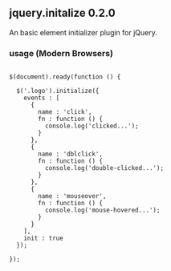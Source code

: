 ## jquery.initalize 0.2.0

An basic element initializer plugin for jQuery.

### usage (Modern Browsers)
<pre lang="javascript">
<code>
$(document).ready(function () {
  
  $('.logo').initialize({
    events : [
      {
        name : 'click',
        fn : function () {
          console.log('clicked...');
        }
      },
      {
        name : 'dblclick',
        fn : function () {
          console.log('double-clicked...');
        }
      },
      {
        name : 'mouseover',
        fn : function () {
          console.log('mouse-hovered...');
        }
      }
    ],
    init : true
  });
  
});

</code>
</pre>